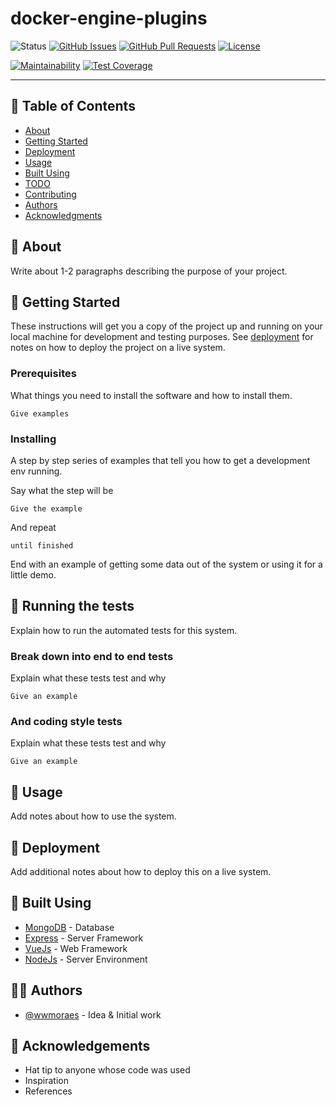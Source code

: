 # docker-engine-plugins

![Status](https://img.shields.io/badge/status-active-success.svg)
[![GitHub Issues](https://img.shields.io/github/issues/wwmoraes/docker-engine-plugins.svg)](https://github.com/wwmoraes/docker-engine-plugins/issues)
[![GitHub Pull Requests](https://img.shields.io/github/issues-pr/wwmoraes/docker-engine-plugins.svg)](https://github.com/wwmoraes/docker-engine-plugins/pulls)
[![License](https://img.shields.io/badge/license-MIT-blue.svg)](/LICENSE)

[![Maintainability](https://api.codeclimate.com/v1/badges/d6627f7dd8d0a08613b4/maintainability)](https://codeclimate.com/github/wwmoraes/docker-engine-plugins/maintainability)
[![Test Coverage](https://api.codeclimate.com/v1/badges/d6627f7dd8d0a08613b4/test_coverage)](https://codeclimate.com/github/wwmoraes/docker-engine-plugins/test_coverage)

---

## 📝 Table of Contents

- [About](#-about)
- [Getting Started](#-getting-started)
- [Deployment](#-deployment)
- [Usage](#-usage)
- [Built Using](#-built-using)
- [TODO](./TODO.md)
- [Contributing](./CONTRIBUTING.md)
- [Authors](#-authors)
- [Acknowledgments](#-acknowledgements)

## 🧐 About

Write about 1-2 paragraphs describing the purpose of your project.

## 🏁 Getting Started

These instructions will get you a copy of the project up and running on your
local machine for development and testing purposes. See [deployment](#-deployment)
for notes on how to deploy the project on a live system.

### Prerequisites

What things you need to install the software and how to install them.

```text
Give examples
```

### Installing

A step by step series of examples that tell you how to get a development env running.

Say what the step will be

```text
Give the example
```

And repeat

```text
until finished
```

End with an example of getting some data out of the system or using it for a
little demo.

## 🔧 Running the tests

Explain how to run the automated tests for this system.

### Break down into end to end tests

Explain what these tests test and why

```text
Give an example
```

### And coding style tests

Explain what these tests test and why

```text
Give an example
```

## 🎈 Usage

Add notes about how to use the system.

## 🚀 Deployment

Add additional notes about how to deploy this on a live system.

## 🔧 Built Using

- [MongoDB](https://www.mongodb.com/) - Database
- [Express](https://expressjs.com/) - Server Framework
- [VueJs](https://vuejs.org/) - Web Framework
- [NodeJs](https://nodejs.org/en/) - Server Environment

## 🧑‍💻 Authors

- [@wwmoraes](https://github.com/wwmoraes) - Idea & Initial work

## 🎉 Acknowledgements

- Hat tip to anyone whose code was used
- Inspiration
- References
